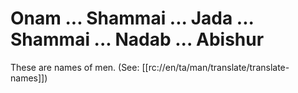# Onam ... Shammai ... Jada ... Shammai ... Nadab ... Abishur
These are names of men. (See: [[rc://en/ta/man/translate/translate-names]])
